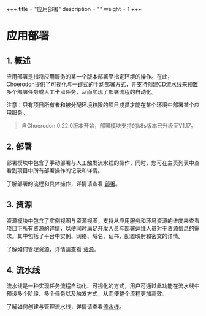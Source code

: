 +++
title = "应用部署"
description = ""
weight = 1
+++

#  应用部署

## 1. 概述

应用部署是指将应用服务的某一个版本部署至指定环境的操作。在此，Choerodon提供了可视化与一键式的手动部署方式，并支持创建CD流水线来预置多个部署任务或人工卡点任务，从而实现了部署流程的自动化。

注意：只有项目所有者和被分配环境权限的项目成员才能在某个环境中部署某个应用服务。        

<blockquote class=“note”>
自Choerodon 0.22.0版本开始，部署模块支持的k8s版本已升级至V1.17。

</blockquote>

## 2. 部署

部署模块中包含了手动部署与人工触发流水线的操作，同时，您可在主页列表中查看到项目中所有部署操作的记录和详情。

了解部署的流程和具体操作，详情请查看 [部署](./deploy)。

## 3. 资源

资源模块中包含了实例视图与资源视图，支持从应用服务和环境资源的维度来查看项目下所有资源的详情，以便同时满足开发人员与部署运维人员对于资源信息的需求。其中包括了平台中实例、网络、域名、证书、配置映射和密文的详情。


了解如何管理资源，详情请查看 [资源](./resource)。

## 4. 流水线

流水线是一种实现任务流程自动化、可视化的方式，用户可通过此功能在流水线中预设多个阶段、多个任务以及触发方式，从而使整个流程更加高效。

了解如何创建与管理流水线，详情请查看[流水线](./pipline)。